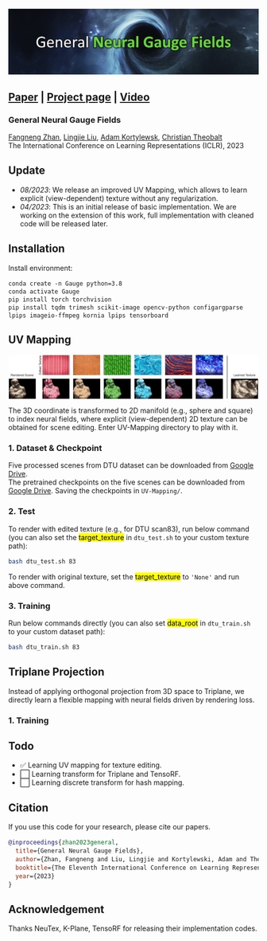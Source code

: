 <!-- # <p align=center>General **Neural Gauge Fields**</p> -->
![Teaser](teaser.jpg)

## [Paper](https://openreview.net/pdf?id=XWkWK2UagFR)  |  [Project page](https://fnzhan.com/Neural-Gauge-Fields/)  | [Video](https://youtu.be/Enak-qXwagg)

### **General Neural Gauge Fields** <br>
[Fangneng Zhan](https://fnzhan.com/), [Lingjie Liu](https://lingjie0206.github.io/), [Adam Kortylewsk](https://generativevision.mpi-inf.mpg.de/), [Christian Theobalt](https://people.mpi-inf.mpg.de/~theobalt/) <br>
The International Conference on Learning Representations (ICLR), 2023
<!-- Max Planck Institute for Informatics, Germany <br> -->

<!-- **Neural Gauge Fields: Analysis, Computation, and Beyond** <br>
ACM Transactions on Graphics (TOG) and SIGGRAPH, 2024 -->

## Update
- *08/2023*: We release an improved UV Mapping, which allows to learn explicit (view-dependent) texture without any regularization.
- *04/2023*: This is an initial release of basic implementation. We are working on the extension of this work, full implementation with cleaned code will be released later.

## Installation
Install environment:
```
conda create -n Gauge python=3.8
conda activate Gauge
pip install torch torchvision
pip install tqdm trimesh scikit-image opencv-python configargparse lpips imageio-ffmpeg kornia lpips tensorboard
```


## UV Mapping
<img src='texture.gif' align="center">

The 3D coordinate is transformed to 2D manifold (e.g., sphere and square) to index neural fields, where explicit (view-dependent) 
2D texture can be obtained for scene editing. Enter UV-Mapping directory to play with it.
### 1. Dataset & Checkpoint
Five processed scenes from DTU dataset can be downloaded from [Google Drive](https://drive.google.com/file/d/1Hm2R4zH0_U9enbs-uygK3jwWXsQ7o5TQ/view?usp=sharing). <br>
The pretrained checkpoints on the five scenes can be downloaded from [Google Drive](https://drive.google.com/file/d/119sKwSshP14joo59KtsAVvrPSLw6AtQO/view?usp=drive_link). 
Saving the checkpoints in `UV-Mapping/`.
### 2. Test
To render with edited texture (e.g., for DTU scan83), run below command (you can also set the <mark>target_texture</mark> in `dtu_test.sh` to your custom texture path):
````bash
bash dtu_test.sh 83
````
To render with original texture, set the <mark>target_texture</mark> to `'None'` and run above command.
### 3. Training
Run below commands directly (you can also set <mark>data_root</mark> in `dtu_train.sh` to your custom dataset path):
````bash
bash dtu_train.sh 83
````

## Triplane Projection
Instead of applying orthogonal projection from 3D space to Triplane, we directly learn a flexible mapping with neural fields driven by rendering loss.
### 1. Training


## Todo
- ✅ Learning UV mapping for texture editing.
- ⬜️ Learning transform for Triplane and TensoRF.
- ⬜️ Learning discrete transform for hash mapping.


## Citation
If you use this code for your research, please cite our papers.
```bibtex
@inproceedings{zhan2023general,
  title={General Neural Gauge Fields},
  author={Zhan, Fangneng and Liu, Lingjie and Kortylewski, Adam and Theobalt, Christian},
  booktitle={The Eleventh International Conference on Learning Representations},
  year={2023}
}
```

## Acknowledgement
Thanks NeuTex, K-Plane, TensoRF for releasing their implementation codes. 


